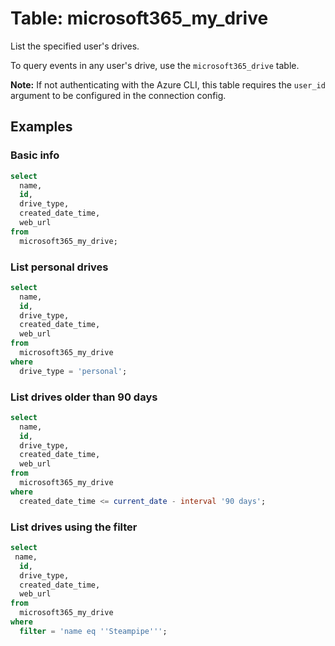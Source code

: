 # Table: microsoft365_my_drive

List the specified user's drives.

To query events in any user's drive, use the `microsoft365_drive` table.

**Note:** If not authenticating with the Azure CLI, this table requires the `user_id` argument to be configured in the connection config.

## Examples

### Basic info

```sql
select
  name,
  id,
  drive_type,
  created_date_time,
  web_url
from
  microsoft365_my_drive;
```

### List personal drives

```sql
select
  name,
  id,
  drive_type,
  created_date_time,
  web_url
from
  microsoft365_my_drive
where
  drive_type = 'personal';
```

### List drives older than 90 days

```sql
select
  name,
  id,
  drive_type,
  created_date_time,
  web_url
from
  microsoft365_my_drive
where
  created_date_time <= current_date - interval '90 days';
```

### List drives using the filter

```sql
select
 name,
  id,
  drive_type,
  created_date_time,
  web_url
from
  microsoft365_my_drive
where
  filter = 'name eq ''Steampipe''';
```
